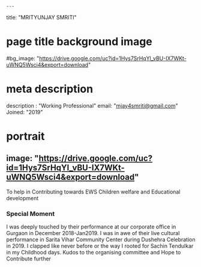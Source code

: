 
    ---
title: "MRITYUNJAY SMRITI"
# page title background image
#bg_image: "https://drive.google.com/uc?id=1Hys7SrHqYl_vBU-IX7WKt-uWNQ5Wsci4&export=download"
# meta description
description : "Working Professional"
email: "mjay4smriti@gmail.com"
Joined: "2019"
# portrait
image: "https://drive.google.com/uc?id=1Hys7SrHqYl_vBU-IX7WKt-uWNQ5Wsci4&export=download"
---

To help in Contributing towards EWS Children welfare and Educational development

### Special Moment
I was deeply touched by their performance at our corporate office in Gurgaon in December 2018-Jan2019. I was in awe of their live cultural performance in Sarita Vihar Community Center during Dushehra Celebration in 2019. I clapped like never before or the way I rooted for Sachin Tendulkar in my Childhood days. Kudos to the organising committee and Hope to Contribute further

